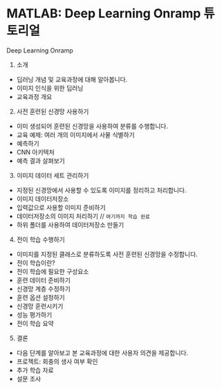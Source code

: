 # MATLAB: Deep Learning Onramp 튜토리얼

Deep Learning Onramp

1. 소개
- 딥러닝 개념 및 교육과정에 대해 알아봅니다.
- 이미지 인식을 위한 딥러닝
- 교육과정 개요

2. 사전 훈련된 신경망 사용하기
- 이미 생성되어 훈련된 신경망을 사용하여 분류를 수행합니다.
- 교육 예제: 여러 개의 이미지에서 사물 식별하기
- 예측하기
- CNN 아키텍처
- 예측 결과 살펴보기

3. 이미지 데이터 세트 관리하기
- 지정된 신경망에서 사용할 수 있도록 이미지를 정리하고 처리합니다.
- 이미지 데이터저장소
- 입력값으로 사용할 이미지 준비하기
- 데이터저장소의 이미지 처리하기 // `여기까지 학습 완료`
- 하위 폴더를 사용하여 데이터저장소 만들기

4. 전이 학습 수행하기
- 이미지를 지정된 클래스로 분류하도록 사전 훈련된 신경망을 수정합니다.
- 전이 학습이란?
- 전이 학습에 필요한 구성요소
- 훈련 데이터 준비하기
- 신경망 계층 수정하기
- 훈련 옵션 설정하기
- 신경망 훈련시키기
- 성능 평가하기
- 전이 학습 요약

5. 결론
- 다음 단계를 알아보고 본 교육과정에 대한 사용자 의견을 제공합니다.
- 프로젝트: 회충의 생사 여부 확인
- 추가 학습 자료
- 설문 조사
